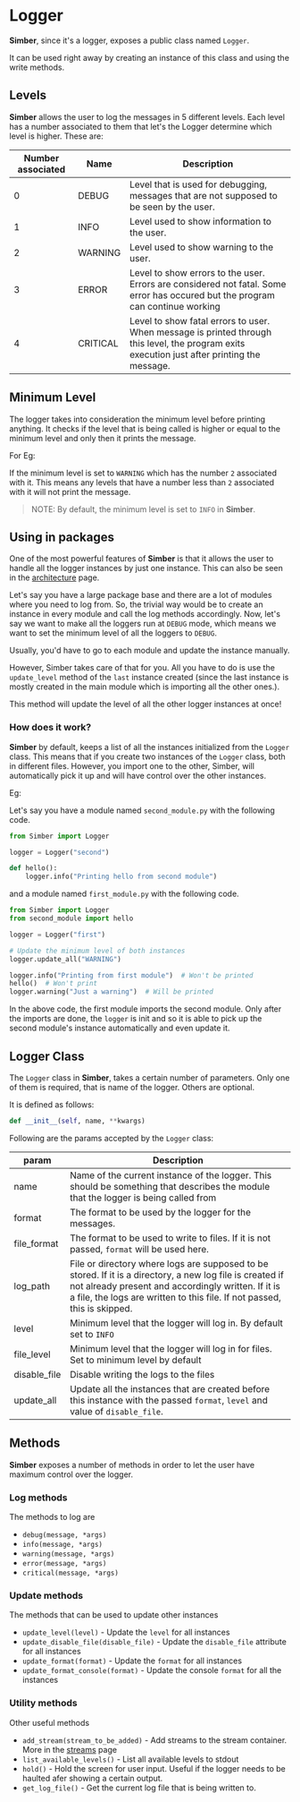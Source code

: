 # Logger

**Simber**, since it's a logger, exposes a public class named `Logger`.

It can be used right away by creating an instance of this class and using the write methods.

## Levels

**Simber** allows the user to log the messages in 5 different levels. Each level has a number associated to them that let's the Logger determine which level is higher. These are:

| Number associated | Name | Description |
| ----------------- | ---- | ----------- |
| 0 | DEBUG | Level that is used for debugging, messages that are not supposed to be seen by the user. |
| 1 | INFO | Level used to show information to the user. |
| 2 | WARNING | Level used to show warning to the user. |
| 3 | ERROR | Level to show errors to the user. Errors are considered not fatal. Some error has occured but the program can continue working |
| 4 | CRITICAL | Level to show fatal errors to user. When message is printed through this level, the program exits execution just after printing the message. |

## Minimum Level

The logger takes into consideration the minimum level before printing anything. It checks if the level that is being called is higher or equal to the minimum level and only then it prints the message.

For Eg:

If the minimum level is set to `WARNING` which has the number `2` associated with it. This means any levels that have a number less than `2` associated with it will not print the message.

>NOTE: By default, the minimum level is set to `INFO` in **Simber**.

## Using in packages

One of the most powerful features of **Simber** is that it allows the user to handle all the logger instances by just one instance. This can also be seen in the [architecture](/architecture) page.

Let's say you have a large package base and there are a lot of modules where you need to log from. So, the trivial way would be to create an instance in every module and call the log methods accordingly. Now, let's say we want to make all the loggers run at `DEBUG` mode, which means we want to set the minimum level of all the loggers to `DEBUG`.

Usually, you'd have to go to each module and update the instance manually.

However, Simber takes care of that for you. All you have to do is use the `update_level` method of the `last` instance created (since the last instance is mostly created in the main module which is importing all the other ones.).

This method will update the level of all the other logger instances at once!

### How does it work?

**Simber** by default, keeps a list of all the instances initialized from the `Logger` class. This means that if you create two instances of the `Logger` class, both in different files. However, you import one to the other, Simber, will automatically pick it up and will have control over the other instances.

Eg:

Let's say you have a module named `second_module.py` with the following code.

```python
from Simber import Logger

logger = Logger("second")

def hello():
    logger.info("Printing hello from second module")
```

and a module named `first_module.py` with the following code.

```python
from Simber import Logger
from second_module import hello

logger = Logger("first")

# Update the minimum level of both instances
logger.update_all("WARNING")

logger.info("Printing from first module")  # Won't be printed
hello()  # Won't print
logger.warning("Just a warning")  # Will be printed
```

In the above code, the first module imports the second module. Only after the imports are done, the `logger` is init and so it is able to pick up the second module's instance automatically and even update it.

## Logger Class

The `Logger` class in **Simber**, takes a certain number of parameters. Only one of them is required, that is name of the logger. Others are optional.

It is defined as follows:

```python
def __init__(self, name, **kwargs)
```

Following are the params accepted by the `Logger` class:

| param | Description |
| ----- | ----------- |
| name | Name of the current instance of the logger. This should be something that describes the module that the logger is being called from |
| format | The format to be used by the logger for the messages. |
| file_format | The format to be used to write to files. If it is not passed, `format` will be used here. |
| log_path | File or directory where logs are supposed to be stored. If it is a directory, a new log file is created if not already present and accordingly written. If it is a file, the logs are written to this file. If not passed, this is skipped.|
| level | Minimum level that the logger will log in. By default set to `INFO` |
| file_level | Minimum level that the logger will log in for files. Set to minimum level by default |
| disable_file | Disable writing the logs to the files |
| update_all | Update all the instances that are created before this instance with the passed `format`, `level` and value of `disable_file`. |

## Methods

**Simber** exposes a number of methods in order to let the user have maximum control over the logger.

### Log methods

The methods to log are

- `debug(message, *args)`
- `info(message, *args)`
- `warning(message, *args)`
- `error(message, *args)`
- `critical(message, *args)`

### Update methods

The methods that can be used to update other instances

- `update_level(level)`               - Update the `level` for all instances
- `update_disable_file(disable_file)` - Update the `disable_file` attribute for all instances
- `update_format(format)`             - Update the `format` for all instances
- `update_format_console(format)`     - Update the console `format` for all the instances

### Utility methods

Other useful methods

- `add_stream(stream_to_be_added)` - Add streams to the stream container. More in the [streams](/streams/) page
- `list_available_levels()`        - List all available levels to stdout
- `hold()`                         - Hold the screen for user input. Useful if the logger needs to be haulted afer showing a certain output.
- `get_log_file()`                 - Get the current log file that is being written to.